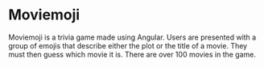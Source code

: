 # Moviemoji

Moviemoji is a trivia game made using Angular. Users are presented with a group of emojis that describe either the plot or the title of a movie. They must then guess which movie it is. There are over 100 movies in the game.

